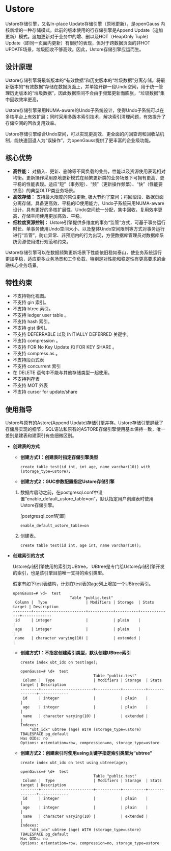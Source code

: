 # Ustore

Ustore存储引擎，又名In-place Update存储引擎（原地更新），是openGauss 内核新增的一种存储模式。此前的版本使用的行存储引擎是Append Update（追加更新）模式。追加更新对于业务中的增、删以及HOT（HeapOnly Tuple）Update（即同一页面内更新）有很好的表现，但对于跨数据页面的非HOT UPDATE场景，垃圾回收不够高效。因此，Ustore存储引擎应运而生。

## 设计原理<a name="section101901757153119"></a>

Ustore存储引擎将最新版本的“有效数据”和历史版本的“垃圾数据”分离存储。将最新版本的“有效数据”存储在数据页面上，并单独开辟一段Undo空间，用于统一管理历史版本的“垃圾数据”，因此数据空间不会由于频繁更新而膨胀，“垃圾数据”集中回收效率更高。

Ustore存储引擎采用NUMA-aware的Undo子系统设计，使得Undo子系统可以在多核平台上有效扩展；同时采用多版本索引技术，解决索引清理问题，有效提升了存储空间的回收复用效率。

Ustore存储引擎结合Undo空间，可以实现更高效、更全面的闪回查询和回收站机制，能快速回退人为“误操作”，为openGauss提供了更丰富的企业级功能。

## 核心优势<a name="section69751648124511"></a>

-   **高性能：** 对插入、更新、删除等不同负载的业务，性能以及资源使用表现相对均衡。更新操作采用原地更新模式在频繁更新类的业务场景下可拥有更高、更平稳的性能表现。适应“短”（事务短）、“频”（更新操作频繁）、“快”（性能要求高）的典型OLTP类业务场景。
-   **高效存储：** 支持最大限度的原位更新, 极大节约了空间；将回滚段、数据页面分离存储，具备更高效、平稳的IO使用能力，Undo子系统采用NUMA-aware设计，具有更好的多核扩展性，Undo空间统一分配，集中回收，复用效率更高，存储空间使用更加高效、平稳。
-   **细粒度资源控制：** Ustore引擎提供多维度的事务“监管”方式，可基于事务运行时长、单事务使用Undo空间大小、以及整体Undo空间限制等方式对事务运行进行“监管”，防止异常、非预期内的行为出现，方便数据库管理员对数据库系统资源使用进行规范和约束。

Ustore存储引擎可以在数据频繁更新场景下性能依旧稳如泰山，使业务系统运行更加平稳，适应更多业务场景和工作负载，特别是对性能和稳定性有更高要求的金融核心业务场景。

## 特性约束<a name="section69751648124265"></a>
-   不支持物化视图。
-   不支持 gin 索引。
-   不支持 btree 索引。
-   不支持 ledger user table 。
-   不支持 hash 索引。
-   不支持 gist 索引。
-   不支持 DEFERRABLE 以及 INITIALLY DEFERRED 关键字。
-   不支持 compression 。
-   不支持 FOR No Key Update 和 FOR KEY SHARE 。
-   不支持 compress as 。
-   不支持段页式表
-   不支持 concurrent 索引
-   在 DELETE 语句中不能与其他存储类型一起使用。
-   不支持列存表
-   不支持 MOT 外表
-   不支持 cursor for update/share

## 使用指导<a name="section2190298487"></a>

Ustore与原有的Astore\(Append Update\)存储引擎并存。Ustore存储引擎屏蔽了存储层实现的细节，SQL语法和原有的ASTORE存储引擎使用基本保持一致，唯一差别是建表和建索引有些细微区别。

-   **创建表的方式**

    -   **创建方式1：创建表时指定存储引擎类型**

        ```
        create table test(id int, int age, name varchar(10)) with (storage_type=ustore);
        ```

    -   **创建方式2：GUC参数配置指定Ustore存储引擎**


    1.  数据库启动之前，在postgresql.conf中设置“enable\_default\_ustore\_table=on”，默认指定用户创建表时使用Ustore存储引擎。

        \[postgresql.conf配置\]

        ```
        enable_default_ustore_table=on
        ```

    2.  创建表。

        ```
        create table test(id int, age int, name varchar(10));
        ```


-   **创建索引的方式**

    Ustore存储引擎使用的索引为UBtree， UBtree是专门给Ustore存储引擎开发的索引，也是该引擎目前唯一支持的索引类型。

    假定有如下test表结构，计划在test表的age列上增加一个UBtree索引。

    ```
    openGauss=# \d+  test
                             Table "public.test"
     Column |  Type                 | Modifiers | Storage  | Stats target | Description
    --------+-----------------------+-----------+----------+--------------+-------------
     id     | integer               |           | plain    |              |
     age    | integer               |           | plain    |              |
     name   | character varying(10) |           | extended |              |
    ```

    -   **创建方式1：不指定创建索引类型，默认创建UBtree索引**

        ```
        create index ubt_idx on test(age);
        ```

        ```
        openGauss=# \d+  test
                                        Table "public.test"
         Column |  Type                 | Modifiers | Storage  | Stats target | Description
        --------+-----------------------+-----------+----------+--------------+-------------
         id     | integer               |           | plain    |              |
         age    | integer               |           | plain    |              |
         name   | character varying(10) |           | extended |              |
        Indexes:
            "ubt_idx" ubtree (age) WITH (storage_type=ustore) TBALESPACE pg_default
        Has OIDs: no
        Options: orientation=row, compression=no, storage_type=ustore
        ```

    -   **创建方式2：创建索引时使用using关键字指定索引类型为“ubtree”**

        ```
        create index ubt_idx on test using ubtree(age);
        ```

        ```
        openGauss=# \d+  test
                                        Table "public.test"
         Column |  Type                 | Modifiers | Storage  | Stats target | Description
        --------+-----------------------+-----------+----------+--------------+-------------
         id     | integer               |           | plain    |              |
         age    | integer               |           | plain    |              |
         name   | character varying(10) |           | extended |              |
        Indexes:
            "ubt_idx" ubtree (age) WITH (storage_type=ustore) TBALESPACE pg_default
        Has OIDs: no
        Options: orientation=row, compression=no, storage_type=ustore
        ```



